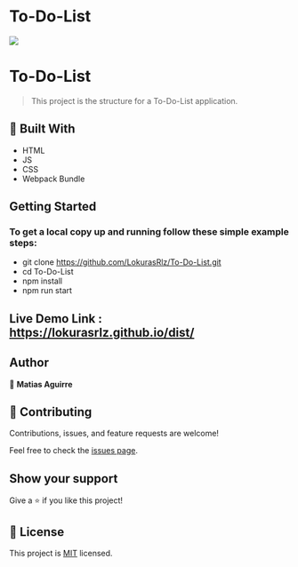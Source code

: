 # To-Do-List

![](https://img.shields.io/badge/Microverse-blueviolet)

# To-Do-List

> This project is the structure for a To-Do-List application.


## 🧰 Built With

- HTML
- JS
- CSS
- Webpack Bundle

## Getting Started

### To get a local copy up and running follow these simple example steps:

- git clone https://github.com/LokurasRlz/To-Do-List.git
- cd To-Do-List
- npm install
- npm run start

## Live Demo Link : https://lokurasrlz.github.io/dist/

## Author

👤 **Matias Aguirre**

## 🤝 Contributing

Contributions, issues, and feature requests are welcome!

Feel free to check the [issues page](../../issues/).

## Show your support

Give a ⭐️ if you like this project!


## 📝 License

This project is [MIT](./MIT.md) licensed.
